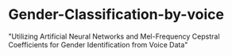 # Gender-Classification-by-voice
"Utilizing Artificial Neural Networks and Mel-Frequency Cepstral Coefficients for Gender Identification from Voice Data"
